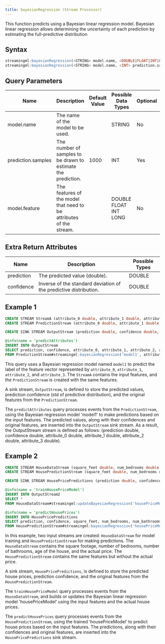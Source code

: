```yaml
---
title: bayesianRegression (Stream Processor)
---
```


This function predicts using a Bayesian linear regression
model. Bayesian linear regression allows determining the uncertainty of
each prediction by estimating the full-predictive distribution

## Syntax

```sql
streamingml:bayesianRegression(<STRING> model.name, <DOUBLE|FLOAT|INT|LONG> model.feature, <DOUBLE|FLOAT|INT|LONG> ...)
streamingml:bayesianRegression(<STRING> model.name, <INT> prediction.samples, <DOUBLE|FLOAT|INT|LONG> model.feature, <DOUBLE|FLOAT|INT|LONG> ...)
```

## Query Parameters

| Name | Description   | Default Value | Possible Data Types   | Optional | Dynamic |
|------|---------------|---------------|-----------------------|----------|---------|
| model.name    | The name of the model to be used.   |               | STRING| No       | No      |
| prediction.samples | The number of samples to be drawn to estimate the prediction.    | 1000          | INT   | Yes    | No      |
| model.feature  | The features of the model that need to be attributes of the stream. |               | DOUBLE FLOAT INT LONG | No       | Yes     |

## Extra Return Attributes

| Name       | Description      | Possible Types |
|------------|------------------|----------------|
| prediction | The predicted value (double).     | DOUBLE         |
| confidence | Inverse of the standard deviation of the predictive distribution. | DOUBLE         |

## Example 1

```sql
CREATE STREAM StreamA (attribute_0 double, attribute_1 double, attribute_2 double, attribute_3 double);
CREATE STREAM PredictionStream (attribute_0 double, attribute_1 double, attribute_2 double, attribute_3 double);

CREATE SINK STREAM OutputStream (prediction double, confidence double, attribute_0 double, attribute_1 double, attribute_2 double, attribute_3 double);

@info(name = 'predictAttributes')
INSERT INTO OutputStream
SELECT prediction, confidence, attribute_0, attribute_1, attribute_2, attribute_3
FROM PredictionStream#streamingml:bayesianRegression('model1', attribute_0, attribute_1, attribute_2, attribute_3);
```

This query uses a Bayesian regression model named `model1` to predict the label of the feature vector represented by `attribute_0`, `attribute_1`, `attribute_2`, and `attribute_3`. The `StreamA` contains the input features, and the `PredictionStream` is created with the same features.

A sink stream, `OutputStream`, is defined to store the predicted values, prediction confidence (std of predictive distribution), and the original features from the `PredictionStream`.

The `predictAttributes` query processes events from the `PredictionStream`, using the Bayesian regression model 'model1' to make predictions based on the input features. The predicted values, along with their confidences and original features, are inserted into the `OutputStream` sink stream. As a result, the OutputStream stream is defined as follows: (prediction double, confidence double, attribute_0 double, attribute_1 double, attribute_2 double, attribute_3 double).

## Example 2

```sql
CREATE STREAM HouseDataStream (square_feet double, num_bedrooms double, num_bathrooms double, age double, price double);
CREATE STREAM HousePredictionStream (square_feet double, num_bedrooms double, num_bathrooms double, age double);

CREATE SINK STREAM HousePricePredictions (prediction double, confidence double, square_feet double, num_bedrooms double, num_bathrooms double, age double);

@info(name = 'trainHousePriceModel')
INSERT INTO OutputStream2
SELECT *
FROM HouseDataStream#streamingml:updateBayesianRegression('housePriceModel', price, square_feet, num_bedrooms, num_bathrooms, age);

@info(name = 'predictHousePrices')
INSERT INTO HousePricePredictions
SELECT prediction, confidence, square_feet, num_bedrooms, num_bathrooms, age
FROM HousePredictionStream#streamingml:bayesianRegression('housePriceModel', square_feet, num_bedrooms, num_bathrooms, age);
```

In this example, two input streams are created: `HouseDataStream` for model training and `HousePredictionStream` for making predictions. The `HouseDataStream` contains the square footage, number of bedrooms, number of bathrooms, age of the house, and the actual price. The `HousePredictionStream` contains the same features but without the actual price.

A sink stream, `HousePricePredictions`, is defined to store the predicted house prices, prediction confidence, and the original features from the `HousePredictionStream`.

The `trainHousePriceModel` query processes events from the `HouseDataStream`, and builds or updates the Bayesian linear regression model 'housePriceModel' using the input features and the actual house prices.

The `predictHousePrices` query processes events from the `HousePredictionStream`, using the trained 'housePriceModel' to predict house prices based on the input features. The predictions, along with their confidences and original features, are inserted into the `HousePricePredictions` sink stream.
